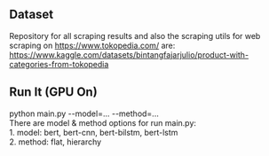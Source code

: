 ## Dataset
Repository for all scraping results and also the scraping utils for web scraping on https://www.tokopedia.com/ are:<br />https://www.kaggle.com/datasets/bintangfajarjulio/product-with-categories-from-tokopedia
## Run It (GPU On)
python main.py --model=... --method=...</br>There are model & method options for run main.py:</br>1. model: bert, bert-cnn, bert-bilstm, bert-lstm</br>2. method: flat, hierarchy
